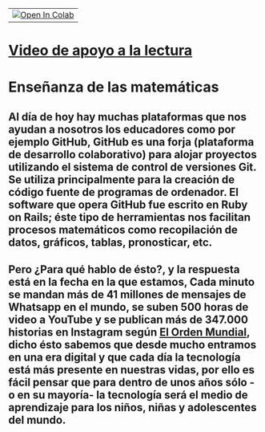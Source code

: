 <table align="center">  <td>    <a href="https://colab.research.google.com/drive/1xP4114dTrli4O-GHYHdaYs6mmcCfPtqB#scrollTo=EfJ-1lc5nsCw"_parent"><img src="https://colab.research.google.com/assets/colab-badge.svg" alt="Open In Colab"/></a>  </td></table>

# [Video de apoyo a la lectura]()

# Enseñanza de las matemáticas

## Al día de hoy hay muchas plataformas que nos ayudan a nosotros los educadores como por ejemplo GitHub, GitHub es una forja (plataforma de desarrollo colaborativo) para alojar proyectos utilizando el sistema de control de versiones Git. Se utiliza principalmente para la creación de código fuente de programas de ordenador. El software que opera GitHub fue escrito en Ruby on Rails; éste tipo de herramientas nos facilitan procesos matemáticos como recopilación de datos, gráficos, tablas, pronosticar, etc. 
## Pero ¿Para qué hablo de ésto?, y la respuesta está en la fecha en la que estamos, Cada minuto se mandan más de 41 millones de mensajes de Whatsapp en el mundo, se suben 500 horas de video a YouTube y se publican más de 347.000 historias en Instagram según [El Orden Mundial](https://elordenmundial.com/mapas-y-graficos/mapa-acceso-internet-mundo/), dicho ésto sabemos que desde mucho entramos en una era digital y que cada día la tecnología está más presente en nuestras vidas, por ello es fácil pensar que para dentro de unos años sólo -o en su mayoría- la tecnología será el medio de aprendizaje para los niños, niñas y adolescentes del mundo.
